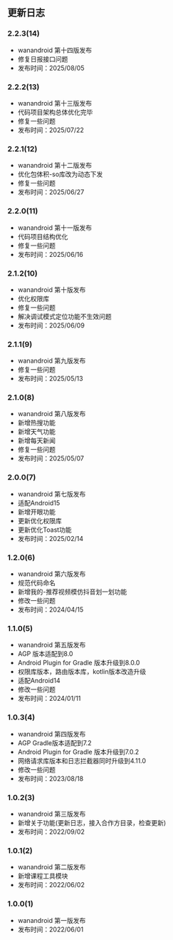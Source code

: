 ## 更新日志
### 2.2.3(14)
- wanandroid 第十四版发布
- 修复日报接口问题
- 发布时间：2025/08/05




### 2.2.2(13)
- wanandroid 第十三版发布
- 代码项目架构总体优化完毕
- 修复一些问题
- 发布时间：2025/07/22


### 2.2.1(12)
- wanandroid 第十二版发布
- 优化包体积-so库改为动态下发
- 修复一些问题
- 发布时间：2025/06/27

### 2.2.0(11)
- wanandroid 第十一版发布
- 代码项目结构优化
- 修复一些问题
- 发布时间：2025/06/16

### 2.1.2(10)
- wanandroid 第十版发布
- 优化权限库
- 修复一些问题
- 解决调试模式定位功能不生效问题
- 发布时间：2025/06/09

### 2.1.1(9)
-  wanandroid 第九版发布
-  修复一些问题
-  发布时间：2025/05/13

### 2.1.0(8)
-  wanandroid 第八版发布
-  新增热搜功能
-  新增天气功能
-  新增每天新闻
-  修复一些问题
-  发布时间：2025/05/07


### 2.0.0(7)
-  wanandroid 第七版发布
-  适配Android15
-  新增开眼功能
-  更新优化权限库
-  更新优化Toast功能
-  发布时间：2025/02/14

### 1.2.0(6)
-  wanandroid 第六版发布
-  规范代码命名
-  新增我的-推荐视频模仿抖音划一划功能
-  修改一些问题
-  发布时间：2024/04/15


### 1.1.0(5)
-  wanandroid 第五版发布
-  AGP 版本适配到8.0
-  Android Plugin for Gradle 版本升级到8.0.0
-  权限库版本，路由版本库，kotlin版本改造升级
-  适配Android14
-  修改一些问题
-  发布时间：2024/01/11

### 1.0.3(4)
-  wanandroid 第四版发布
-  AGP Gradle版本适配到7.2
-  Android Plugin for Gradle 版本升级到7.0.2
-  网络请求库版本和日志拦截器同时升级到4.11.0
-  修改一些问题
-  发布时间：2023/08/18


### 1.0.2(3)
-  wanandroid 第三版发布
-  新增关于功能(更新日志，接入合作方目录，检查更新)
-  发布时间：2022/09/02

### 1.0.1(2)
-  wanandroid 第二版发布
-  新增课程工具模块
-  发布时间：2022/06/02

### 1.0.0(1)
-  wanandroid 第一版发布
-  发布时间：2022/06/01


